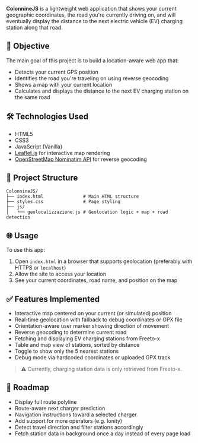**ColonnineJS** is a lightweight web application that shows your current geographic coordinates, the road you're currently driving on, and will eventually display the distance to the next electric vehicle (EV) charging station along that road.

## 🚀 Objective

The main goal of this project is to build a location-aware web app that:

- Detects your current GPS position
- Identifies the road you're traveling on using reverse geocoding
- Shows a map with your current location
- Calculates and displays the distance to the next EV charging station on the same road

## 🛠️ Technologies Used

- HTML5
- CSS3
- JavaScript (Vanilla)
- [Leaflet.js](https://leafletjs.com/) for interactive map rendering
- [OpenStreetMap Nominatim API](https://nominatim.org/release-docs/latest/api/Reverse/) for reverse geocoding

## 📂 Project Structure

```
ColonnineJS/
├── index.html               # Main HTML structure
├── styles.css               # Page styling
├── js/
│   └── geolocalizzazione.js # Geolocation logic + map + road detection
```

## 🌐 Usage

To use this app:

1. Open `index.html` in a browser that supports geolocation (preferably with HTTPS or `localhost`)
2. Allow the site to access your location
3. See your current coordinates, road name, and position on the map

## ✅ Features Implemented

- Interactive map centered on your current (or simulated) position
- Real-time geolocation with fallback to debug coordinates or GPX file
- Orientation-aware user marker showing direction of movement
- Reverse geocoding to determine current road
- Fetching and displaying EV charging stations from Freeto-x
- Table and map view of stations, sorted by distance
- Toggle to show only the 5 nearest stations
- Debug mode via hardcoded coordinates or uploaded GPX track
> ⚠️ Currently, charging station data is only retrieved from Freeto-x.

## 🧭 Roadmap

- Display full route polyline
- Route-aware next charger prediction
- Navigation instructions toward a selected charger
- Add support for more operators (e.g. Ionity)
- Detect travel direction and filter stations accordingly
- Fetch station data in background once a day instead of every page load
